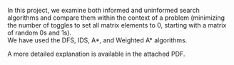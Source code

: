 In this project, we examine both informed and uninformed search algorithms and compare them within the context of a problem (minimizing the number of toggles to set all matrix elements to 0, starting with a matrix of random 0s and 1s).  
We have used the DFS, IDS, A*, and Weighted A* algorithms.

A more detailed explanation is available in the attached PDF.


